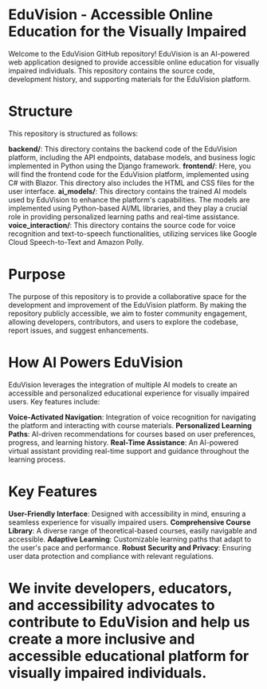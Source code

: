 # EduVision - Accessible Online Education for the Visually Impaired
Welcome to the EduVision GitHub repository! EduVision is an AI-powered web application designed to provide accessible online education for visually impaired individuals. This repository contains the source code, development history, and supporting materials for the EduVision platform.

# Structure
This repository is structured as follows:

**backend/**: This directory contains the backend code of the EduVision platform, including the API endpoints, database models, and business logic implemented in Python using the Django framework.
**frontend/**: Here, you will find the frontend code for the EduVision platform, implemented using C# with Blazor. This directory also includes the HTML and CSS files for the user interface.
**ai_models/**: This directory contains the trained AI models used by EduVision to enhance the platform's capabilities. The models are implemented using Python-based AI/ML libraries, and they play a crucial role in providing personalized learning paths and real-time assistance.
**voice_interaction/**: This directory contains the source code for voice recognition and text-to-speech functionalities, utilizing services like Google Cloud Speech-to-Text and Amazon Polly.

# Purpose
The purpose of this repository is to provide a collaborative space for the development and improvement of the EduVision platform. By making the repository publicly accessible, we aim to foster community engagement, allowing developers, contributors, and users to explore the codebase, report issues, and suggest enhancements.

# How AI Powers EduVision
EduVision leverages the integration of multiple AI models to create an accessible and personalized educational experience for visually impaired users. Key features include:

**Voice-Activated Navigation**: Integration of voice recognition for navigating the platform and interacting with course materials.
**Personalized Learning Paths**: AI-driven recommendations for courses based on user preferences, progress, and learning history.
**Real-Time Assistance**: An AI-powered virtual assistant providing real-time support and guidance throughout the learning process.
 
# Key Features
**User-Friendly Interface**: Designed with accessibility in mind, ensuring a seamless experience for visually impaired users.
**Comprehensive Course Library**: A diverse range of theoretical-based courses, easily navigable and accessible.
**Adaptive Learning**: Customizable learning paths that adapt to the user's pace and performance.
**Robust Security and Privacy**: Ensuring user data protection and compliance with relevant regulations.

# We invite developers, educators, and accessibility advocates to contribute to EduVision and help us create a more inclusive and accessible educational platform for visually impaired individuals.